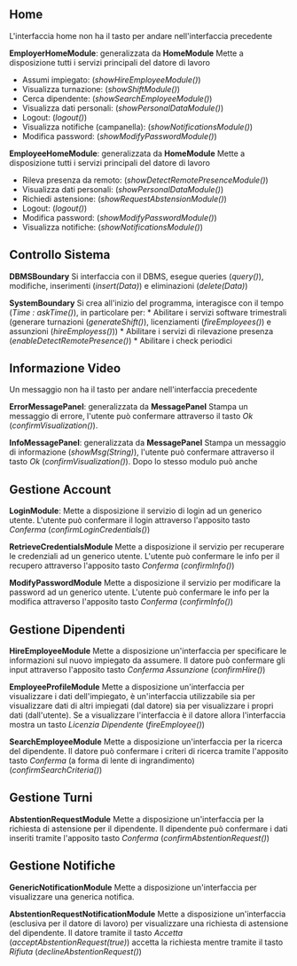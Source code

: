 ## Home 

L'interfaccia home non ha il tasto per andare nell'interfaccia precedente

**EmployerHomeModule**: generalizzata da **HomeModule**
Mette a disposizione tutti i servizi principali del datore di lavoro

* Assumi impiegato: (*showHireEmployeeModule()*)
* Visualizza turnazione: (*showShiftModule()*)
* Cerca dipendente: (*showSearchEmployeeModule()*)
* Visualizza dati personali: (*showPersonalDataModule()*)
* Logout: (*logout()*)
* Visualizza notifiche (campanella): (*showNotificationsModule()*)
* Modifica password: (*showModifyPasswordModule()*)

**EmployeeHomeModule**: generalizzata da **HomeModule**
Mette a disposizione tutti i servizi principali del datore di lavoro

* Rileva presenza da remoto: (*showDetectRemotePresenceModule()*)
* Visualizza dati personali: (*showPersonalDataModule()*)
* Richiedi astensione: (*showRequestAbstensionModule()*)
* Logout: (*logout()*)
* Modifica password: (*showModifyPasswordModule()*)
* Visualizza notifiche: (*showNotificationsModule()*)


## Controllo Sistema

**DBMSBoundary**
Si interfaccia con il DBMS, esegue queries (*query()*), modifiche, inserimenti (*insert(Data)*) e eliminazioni (*delete(Data)*)

**SystemBoundary**
Si crea all'inizio del programma, interagisce con il tempo (*Time : askTime()*), in particolare per: 
    * Abilitare i servizi software trimestrali (generare turnazioni (*generateShift()*), licenziamenti (*fireEmployees()*) e assunzioni (*hireEmployess()*))
    * Abilitare i servizi di rilevazione presenza (*enableDetectRemotePresence()*)
    * Abilitare i check periodici


## Informazione Video

Un messaggio non ha il tasto per andare nell'interfaccia precedente

**ErrorMessagePanel**: generalizzata da **MessagePanel** 
Stampa un messaggio di errore, l'utente può confermare attraverso il tasto *Ok* (*confirmVisualization()*).  

**InfoMessagePanel**: generalizzata da **MessagePanel**
Stampa un messaggio di informazione (*showMsg(String)*), l'utente può confermare attraverso il tasto *Ok* (*confirmVisualization()*). Dopo lo stesso modulo può anche 


## Gestione Account

**LoginModule**: 
Mette a disposizione il servizio di login ad un generico utente. L'utente può confermare il login attraverso l'apposito tasto *Conferma* (*confirmLoginCredentials()*)

**RetrieveCredentialsModule**
Mette a disposizione il servizio per recuperare le credenziali ad un generico utente. L'utente può confermare le info per il recupero attraverso l'apposito tasto *Conferma* (*confirmInfo()*)

**ModifyPasswordModule**
Mette a disposizione il servizio per modificare la password ad un generico utente. L'utente può confermare le info per la modifica attraverso l'apposito tasto *Conferma* (*confirmInfo()*)


## Gestione Dipendenti

**HireEmployeeModule**
Mette a disposizione un'interfaccia per specificare le informazioni sul nuovo impiegato da assumere. Il datore può confermare gli input attraverso l'apposito tasto *Conferma Assunzione* (*confirmHire()*)

**EmployeeProfileModule**
Mette a disposizione un'interfaccia per visualizzare i dati dell'impiegato, è un'interfaccia utilizzabile sia per visualizzare dati di altri impiegati (dal datore) sia per visualizzare i propri dati (dall'utente). Se a visualizzare l'interfaccia è il datore allora l'interfaccia mostra un tasto *Licenzia Dipendente* (*fireEmployee()*)

**SearchEmployeeModule**
Mette a disposizione un'interfaccia per la ricerca del dipendente. Il datore può confermare i criteri di ricerca tramite l'apposito tasto *Conferma* (a forma di lente di ingrandimento) (*confirmSearchCriteria()*)


## Gestione Turni

**AbstentionRequestModule**
Mette a disposizione un'interfaccia per la richiesta di astensione per il dipendente. Il dipendente può confermare i dati inseriti tramite l'apposito tasto *Conferma* (*confirmAbstentionRequest()*)


## Gestione Notifiche

**GenericNotificationModule**
Mette a disposizione un'interfaccia per visualizzare una generica notifica.  

**AbstentionRequestNotificationModule**
Mette a disposizione un'interfaccia (esclusiva per il datore di lavoro) per visualizzare una richiesta di astensione del dipendente. Il datore tramite il tasto *Accetta* (*acceptAbstentionRequest(true)*) accetta la richiesta mentre tramite il tasto *Rifiuta* (*declineAbstentionRequest()*) 